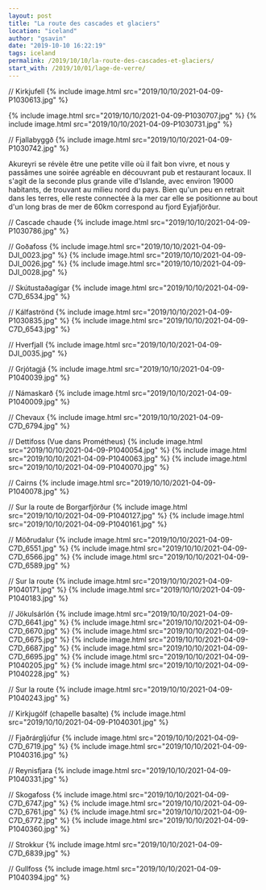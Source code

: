 ```yaml
---
layout: post
title: "La route des cascades et glaciers"
location: "iceland"
author: "gsavin"
date: "2019-10-10 16:22:19"
tags: iceland
permalink: /2019/10/10/la-route-des-cascades-et-glaciers/
start_with: /2019/10/01/lage-de-verre/
---
```


// Kirkjufell
{% include image.html src="2019/10/10/2021-04-09-P1030613.jpg" %}

{% include image.html src="2019/10/10/2021-04-09-P1030707.jpg" %}
{% include image.html src="2019/10/10/2021-04-09-P1030731.jpg" %}

// Fjallabyggð
{% include image.html src="2019/10/10/2021-04-09-P1030742.jpg" %}

Akureyri se révèle être une petite ville où il fait bon vivre, et nous y passâmes une soirée agréable en découvrant pub et restaurant locaux. Il s'agit de la seconde plus grande ville d'Islande, avec environ 19000 habitants, de trouvant au milieu nord du pays. Bien qu'un peu en retrait dans les terres, elle reste connectée à la mer car elle se positionne au bout d'un long bras de mer de 60km correspond au fjord Eyjafjörður.

// Cascade chaude
{% include image.html src="2019/10/10/2021-04-09-P1030786.jpg" %}

// Goðafoss
{% include image.html src="2019/10/10/2021-04-09-DJI_0023.jpg" %}
{% include image.html src="2019/10/10/2021-04-09-DJI_0026.jpg" %}
{% include image.html src="2019/10/10/2021-04-09-DJI_0028.jpg" %}

// Skútustaðagígar
{% include image.html src="2019/10/10/2021-04-09-C7D_6534.jpg" %}

// Kálfaströnd
{% include image.html src="2019/10/10/2021-04-09-P1030835.jpg" %}
{% include image.html src="2019/10/10/2021-04-09-C7D_6543.jpg" %}

// Hverfjall
{% include image.html src="2019/10/10/2021-04-09-DJI_0035.jpg" %}

// Grjótagjá
{% include image.html src="2019/10/10/2021-04-09-P1040039.jpg" %}

// Námaskarð
{% include image.html src="2019/10/10/2021-04-09-P1040009.jpg" %}

// Chevaux
{% include image.html src="2019/10/10/2021-04-09-C7D_6794.jpg" %}

// Dettifoss (Vue dans Prométheus)
{% include image.html src="2019/10/10/2021-04-09-P1040054.jpg" %}
{% include image.html src="2019/10/10/2021-04-09-P1040063.jpg" %}
{% include image.html src="2019/10/10/2021-04-09-P1040070.jpg" %}

// Cairns
{% include image.html src="2019/10/10/2021-04-09-P1040078.jpg" %}

// Sur la route de Borgarfjörður
{% include image.html src="2019/10/10/2021-04-09-P1040127.jpg" %}
{% include image.html src="2019/10/10/2021-04-09-P1040161.jpg" %}

// Möðrudalur
{% include image.html src="2019/10/10/2021-04-09-C7D_6551.jpg" %}
{% include image.html src="2019/10/10/2021-04-09-C7D_6566.jpg" %}
{% include image.html src="2019/10/10/2021-04-09-C7D_6589.jpg" %}

// Sur la route
{% include image.html src="2019/10/10/2021-04-09-P1040171.jpg" %}
{% include image.html src="2019/10/10/2021-04-09-P1040183.jpg" %}

// Jökulsárlón
{% include image.html src="2019/10/10/2021-04-09-C7D_6641.jpg" %}
{% include image.html src="2019/10/10/2021-04-09-C7D_6670.jpg" %}
{% include image.html src="2019/10/10/2021-04-09-C7D_6675.jpg" %}
{% include image.html src="2019/10/10/2021-04-09-C7D_6687.jpg" %}
{% include image.html src="2019/10/10/2021-04-09-C7D_6695.jpg" %}
{% include image.html src="2019/10/10/2021-04-09-P1040205.jpg" %}
{% include image.html src="2019/10/10/2021-04-09-P1040228.jpg" %}

// Sur la route
{% include image.html src="2019/10/10/2021-04-09-P1040243.jpg" %}

// Kirkjugólf (chapelle basalte)
{% include image.html src="2019/10/10/2021-04-09-P1040301.jpg" %}

// Fjaðrárgljúfur
{% include image.html src="2019/10/10/2021-04-09-C7D_6719.jpg" %}
{% include image.html src="2019/10/10/2021-04-09-P1040316.jpg" %}

// Reynisfjara
{% include image.html src="2019/10/10/2021-04-09-P1040331.jpg" %}

// Skogafoss
{% include image.html src="2019/10/10/2021-04-09-C7D_6747.jpg" %}
{% include image.html src="2019/10/10/2021-04-09-C7D_6761.jpg" %}
{% include image.html src="2019/10/10/2021-04-09-C7D_6772.jpg" %}
{% include image.html src="2019/10/10/2021-04-09-P1040360.jpg" %}

// Strokkur
{% include image.html src="2019/10/10/2021-04-09-C7D_6839.jpg" %}

// Gullfoss
{% include image.html src="2019/10/10/2021-04-09-P1040394.jpg" %}
